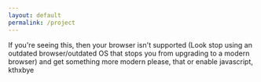 ```yaml
---
layout: default
permalink: /project
---
```


<div id="project-content">
<p>If you're seeing this, then your browser isn't supported (Look stop using an outdated browser/outdated OS that stops you from upgrading to a modern browser) and get something
more modern please, that or enable javascript, kthxbye</p>
</div>